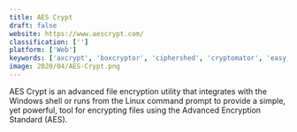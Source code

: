 ```yaml
---
title: AES Crypt
draft: false 
website: https://www.aescrypt.com/
classification: ['']
platform: ['Web']
keywords: ['axcrypt', 'boxcryptor', 'ciphershed', 'cryptomator', 'easy_file_locker', 'encfs', 'encrypto', 'filevault', 'gpg_suite', 'gpg4win', 'gnome_encfs_manager', 'gnupg', 'kleopatra', 'my_lockbox', 'stackfield', 'tor', 'veracrypt', 'windows_bitlocker', 'ecryptfs']
image: 2020/04/AES-Crypt.png
---
```

AES Crypt is an advanced file encryption utility that integrates with the Windows shell or runs from the Linux command prompt to provide a simple, yet powerful, tool for encrypting files using the Advanced Encryption Standard (AES).